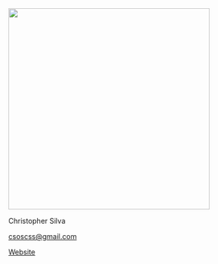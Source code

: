 <img src="http://i.imgur.com/9JLd2VP.jpg" width="400">

Christopher Silva

csoscss@gmail.com

<a href=https://csos95.com>Website</a>
